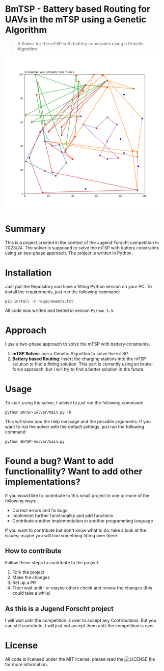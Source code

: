 # BmTSP - Battery based Routing for UAVs in the mTSP using a Genetic Algorithm
> A Solver for the mTSP with battery constraints using a Genetic Algorithm

![a generated example image](images/graph.png)

# Summary
This is a project created in the context of the Jugend Forscht competition in 2023/24. 
The solver is supposed to solve the mTSP with battery constraints using an two-phase approach.
The project is written in Python.    

# Installation
Just pull the Repository and have a fitting Python version on your PC. To install the requirements, just run the following command:
```
pip install -r requirements.txt
``` 
All code was written and tested in version ```Python 3.9```.

# Approach
I use a two-phase approach to solve the mTSP with battery constraints. 
1. **mTSP Solver**: use a Genetic Algorithm to solve the mTSP.
2. **Battery based Routing**: insert the charging stations into the mTSP solution to find a fitting solution. This part is currently using an brute-force approach, but I will try to find a better solution in the future. 

# Usage
To start using the solver, I advise to just run the following command:
```
python BmTSP-Solver/main.py -h
```
This will show you the help message and the possible arguments. If you want to run the solver with the default settings, just run the following command:
```
python BmTSP-Solver/main.py
```

# Found a bug? Want to add functionallity? Want to add other implementations?
If you would like to contribute to this small project in one or more of the following ways:
- Correct errors and fix bugs
- Implement further functionality and add functions
- Contribute another implementation in another programming language

If you want to contribute but don't know what to do, take a look at the issues; maybe you will find something fitting over there.

## How to contribute
Follow these steps to contribute to the project:
1. Fork the project
2. Make the changes
3. Set up a PR
4. Then wait until I or maybe others check and review the changes (this could take a while) 

## As this is a Jugend Forscht project
I will wait until the competition is over to accept any Contributions. But you can still contribute, I will just not
accept them until the competition is over.

# License
All code is licensed under the MIT license; please read the ![LICENSE file](LICENSE) for more information.
